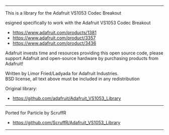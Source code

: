 **********************************************************************

This is a library for the Adafruit VS1053 Codec Breakout

esigned specifically to work with the Adafruit VS1053 Codec Breakout
 - https://www.adafruit.com/products/1381
 - https://www.adafruit.com/product/3357
 - https://www.adafruit.com/product/3436

Adafruit invests time and resources providing this open source code, 
please support Adafruit and open-source hardware by purchasing 
products from Adafruit!

Written by Limor Fried/Ladyada for Adafruit Industries.  
BSD license, all text above must be included in any redistribution

Original library:
 - https://github.com/adafruit/Adafruit_VS1053_Library

**********************************************************************

Ported for Particle by ScruffR
- https://github.com/ScruffR/Adafruit_VS1053_Library

**********************************************************************
